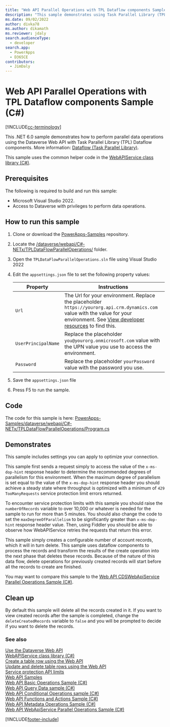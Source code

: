 ```yaml
---
title: "Web API Parallel Operations with TPL Dataflow components Sample (C#) (Microsoft Dataverse)| Microsoft Docs"
description: "This sample demonstrates using Task Parallel Library (TPL) dataflow components with asynchronous requests."
ms.date: 09/02/2022
author: divka78
ms.author: dikamath
ms.reviewer: jdaly
search.audienceType: 
  - developer
search.app: 
  - PowerApps
  - D365CE
contributors: 
  - JimDaly
---
```


# Web API Parallel Operations with TPL Dataflow components Sample (C#)

[!INCLUDE[cc-terminology](../../includes/cc-terminology.md)]


This .NET 6.0 sample demonstrates how to perform parallel data operations using the Dataverse Web API with Task Parallel Library (TPL) Dataflow components. More information: [Dataflow (Task Parallel Library)](/dotnet/standard/parallel-programming/dataflow-task-parallel-library).

This sample uses the common helper code in the [WebAPIService class library (C#)](webapiservice.md).

## Prerequisites

The following is required to build and run this sample:

- Microsoft Visual Studio 2022.
- Access to Dataverse with privileges to perform data operations.
  
<a name="bkmk_runSample"></a>
  
## How to run this sample

1. Clone or download the [PowerApps-Samples](https://github.com/microsoft/PowerApps-Samples) repository.
1. Locate the [/dataverse/webapi/C#-NETx/TPLDataFlowParallelOperations/](https://github.com/microsoft/PowerApps-Samples/tree/master/dataverse/webapi/C%23-NETx/TPLDataFlowParallelOperations) folder.
1. Open the `TPLDataFlowParallelOperations.sln` file using Visual Studio 2022
1. Edit the `appsettings.json` file to set the following property values:

   |Property|Instructions  |
   |---------|---------|
   |`Url`|The Url for your environment. Replace the placeholder `https://yourorg.api.crm.dynamics.com` value with the value for your environment. See [View developer resources](../../view-download-developer-resources.md) to find this. |
   |`UserPrincipalName`|Replace the placeholder `you@yourorg.onmicrosoft.com` value with the UPN value you use to access the environment.|
   |`Password`|Replace the placeholder `yourPassword` value with the password you use.|

1. Save the `appsettings.json` file
1. Press F5 to run the sample.

## Code

The code for this sample is here: [PowerApps-Samples/dataverse/webapi/C#-NETx/TPLDataFlowParallelOperations/Program.cs](https://github.com/microsoft/PowerApps-Samples/blob/master/dataverse/webapi/C%23-NETx/TPLDataFlowParallelOperations/Program.cs)

## Demonstrates

This sample includes settings you can apply to optimize your connection.

This sample first sends a request simply to access the value of the `x-ms-dop-hint` response header to determine the recommended degrees of parallelism for this environment. When the maximum degree of parallelism is set equal to the value of the `x-ms-dop-hint` response header you should achieve a steady state where throughput is optimized with a minimum of `429 TooManyRequests` service protection limit errors returned.

To encounter service protection limits with this sample you should raise the `numberOfRecords` variable to over 10,000 or whatever is needed for the sample to run for more than 5 minutes. You should also change the code to set the `maxDegreeOfParallelism` to be significantly greater than `x-ms-dop-hint` response header value. Then, using Fiddler you should be able to observe how WebAPIService retries the requests that return this error.

This sample simply creates a configurable number of account records, which it will in turn delete. This sample uses dataflow components to process the records and transform the results of the create operation into the next phase that deletes these records. Because of the nature of this data flow, delete operations for previously created records will start before all the records to create are finished.

You may want to compare this sample to the [Web API CDSWebApiService Parallel Operations Sample (C#)](webapiservice-parallel-operations.md).

## Clean up

By default this sample will delete all the records created in it. If you want to view created records after the sample is completed, change the `deleteCreatedRecords` variable to `false` and you will be prompted to decide if you want to delete the records.

### See also

[Use the Dataverse Web API](../overview.md)<br />
[WebAPIService class library (C#)](webapiservice.md)<br />
[Create a table row using the Web API](../create-entity-web-api.md)<br />
[Update and delete table rows using the Web API](../update-delete-entities-using-web-api.md)<br />
[Service protection API limits](../../api-limits.md)<br />
[Web API Samples](../web-api-samples.md)<br />
[Web API Basic Operations Sample (C#)](webapiservice-basic-operations.md)<br />
[Web API Query Data sample (C#)](webapiservice-query-data.md)<br />
[Web API Conditional Operations sample (C#)](webapiservice-conditional-operations.md)<br />
[Web API Functions and Actions Sample (C#)](webapiservice-functions-and-actions.md)<br />
[Web API Metadata Operations Sample (C#)](webapiservice-metadata-operations.md)<br />
[Web API WebApiService Parallel Operations Sample (C#)](webapiservice-parallel-operations.md)<br />

[!INCLUDE[footer-include](../../../../includes/footer-banner.md)]
